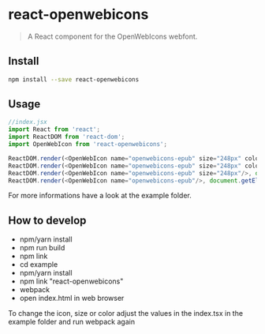 # react-openwebicons

> A React component for the OpenWebIcons webfont.

## Install

```bash
npm install --save react-openwebicons
```

## Usage

```JavaScript
//index.jsx
import React from 'react';
import ReactDOM from 'react-dom';
import OpenWebIcon from 'react-openwebicons';

ReactDOM.render(<OpenWebIcon name="openwebicons-epub" size="248px" colored={true}/>, document.getElementById("app"));
ReactDOM.render(<OpenWebIcon name="openwebicons-epub" size="248px" colored="#990000"/>, document.getElementById("app2"));
ReactDOM.render(<OpenWebIcon name="openwebicons-epub" size="248px"/>, document.getElementById("app3"));
ReactDOM.render(<OpenWebIcon name="openwebicons-epub"/>, document.getElementById("app4"));
```
  
For more informations have a look at the example folder.

## How to develop

- npm/yarn install
- npm run build
- npm link
- cd example 
- npm/yarn install
- npm link "react-openwebicons"
- webpack
- open index.html in web browser

To change the icon, size or color adjust the values in the index.tsx in the example folder and run webpack again
